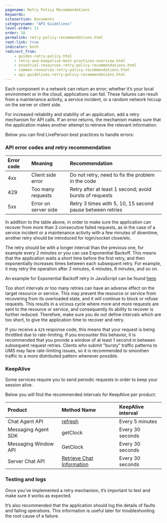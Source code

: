 ```yaml
---
pagename: Retry Policy Recommendations
Keywords:
sitesection: Documents
categoryname: "API Guidelines"
level-order: 11
order: 10
permalink: retry-policy-recommendations.html
root-link: true
indicator: both
redirect_from:
    - guides-retry-policy.html
    - retry-and-keepalive-best-practices-overview.html
    - essential-resources-retry-policy-recommendations.html
    - common-resources-retry-policy-recommendations.html
    - api-guidelines-retry-policy-recommendations.html
---
```


Each component in a network can return an error; whether it’s your local environment or in the cloud, applications can fail. These failures can result from a maintenance activity, a service incident, or a random network hiccup on the server or client side.

For increased reliability and stability of an application, add a retry mechanism for API calls.  If an error returns, the mechanism makes sure that the application makes another attempt to retrieve the relevant information.

Below you can find LivePerson best practices to handle errors:

### API error codes and retry recommendation

| Error code   |      Meaning      |  Recommendation |
|:-------------|:------------------|:----------------|
| 4xx          | Client side error | Do not retry, need to fix the problem in the code |
| 429          | Too many requests | Retry after at least 1 second; avoid bursts of requests |
| 5xx          | Error on server side  | Retry 3 times with 5, 10, 15 second pause between retries |


In addition to the table above, in order to make sure the application can recover from more than 3 consecutive failed requests, as in the case of a service incident or a maintenance activity with a few minutes of downtime, another retry should be introduced for login/socket close/etc.

The retry should be with a longer interval than the previous one, for example every 2 minutes or you can use Exponential Backoff. This means that the application waits a short time before the first retry, and then exponentially increases times between each subsequent retry. For example, it may retry the operation after 2 minutes, 4 minutes, 8 minutes, and so on.

An example for Exponential Backoff retry in JavaScript can be found [here](https://jsfiddle.net/orenkatz/xqhxy8x4/).

Too short intervals or too many retries can have an adverse effect on the target resource or service. This may prevent the resource or service from recovering from its overloaded state, and it will continue to block or refuse requests. This results in a vicious cycle where more and more requests are sent to the resource or service, and consequently its ability to recover is further reduced. Therefore, make sure you do not define intervals which are too short, to give the application time to recover and retry.

If you receive a `429` response code, this means that your request is being throttled due to rate-limiting. If you encounter this behavior, it is recommended that you provide a window of at least 1 second in between subsequent request retries. Clients who submit "bursty" traffic patterns to UMS may face rate-limiting issues, so it is recommended to smoothen traffic to a more distributed pattern whenever possible.

### KeepAlive

Some services require you to send periodic requests in order to keep your session alive.

Below you will find the recommended intervals for KeepAlive per product:


| Product   |      Method Name      |  KeepAlive interval |
|:----------|:-------------|:------|
| Chat Agent API | [refresh](agent-refresh.html) | Every 5 minutes |
| Messaging Agent SDK |   getClock   | Every 30 seconds |
|  Messaging Window API |    GetClock  | Every 30 seconds  |
| Server Chat API |   [Retrieve Chat Information](consumer-experience-server-chat-retrieve-chat-information.html)   |  Every 30 seconds |

### Testing and logs

Once you’ve implemented a retry mechanism, it’s important to test and make sure it works as expected.

It’s also recommended that the application should log the details of faults and failing operations. This information is useful later for troubleshooting the root cause of a failure.
